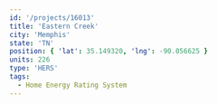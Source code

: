 ```yaml
---
id: '/projects/16013'
title: 'Eastern Creek'
city: 'Memphis'
state: 'TN'
position: { 'lat': 35.149320, 'lng': -90.056625 }
units: 226
type: 'HERS'
tags:
  - Home Energy Rating System
---
```


